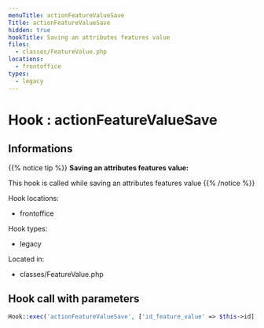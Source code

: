 ```yaml
---
menuTitle: actionFeatureValueSave
Title: actionFeatureValueSave
hidden: true
hookTitle: Saving an attributes features value
files:
  - classes/FeatureValue.php
locations:
  - frontoffice
types:
  - legacy
---
```


# Hook : actionFeatureValueSave

## Informations

{{% notice tip %}}
**Saving an attributes features value:** 

This hook is called while saving an attributes features value
{{% /notice %}}

Hook locations: 
  - frontoffice

Hook types: 
  - legacy

Located in: 
  - classes/FeatureValue.php

## Hook call with parameters

```php
Hook::exec('actionFeatureValueSave', ['id_feature_value' => $this->id]);
```